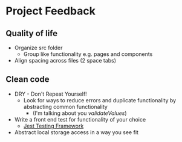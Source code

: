 # Project Feedback

## Quality of life
* Organize src folder
  * Group like functionality e.g. pages and components
* Align spacing across files (2 space tabs)

## Clean code
* DRY - Don't Repeat Yourself!
  * Look for ways to reduce errors and duplicate functionality by abstracting common functionality
    * (I'm talking about you *validateValues*)
* Write a front end test for functionality of your choice
  * [Jest Testing Framework](https://jestjs.io/)
* Abstract local storage access in a way you see fit

